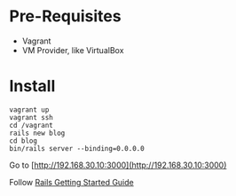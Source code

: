 # Pre-Requisites
* Vagrant
* VM Provider, like VirtualBox

# Install
````
vagrant up
vagrant ssh
cd /vagrant
rails new blog
cd blog
bin/rails server --binding=0.0.0.0
````
Go to [http://192.168.30.10:3000](http://192.168.30.10:3000)

Follow [Rails Getting Started Guide](http://guides.rubyonrails.org/getting_started.html#hello-rails-bang)